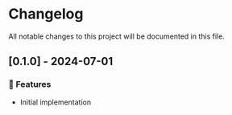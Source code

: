 # Changelog

All notable changes to this project will be documented in this file.

## [0.1.0] - 2024-07-01

### 🚀 Features

- Initial implementation

<!-- generated by git-cliff -->
